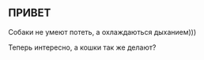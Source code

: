 ## ПРИВЕТ

Собаки не умеют потеть, а охлаждаються дыханием)))

Теперь интересно, а кошки так же делают?

